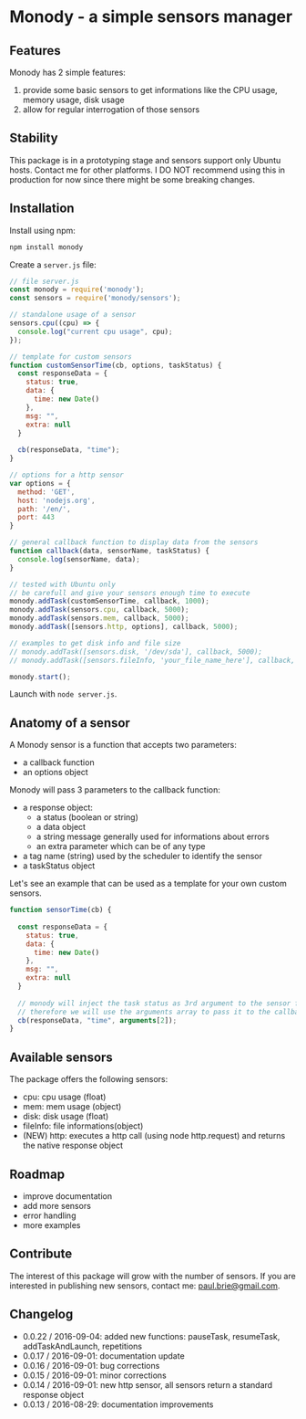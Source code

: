 # Monody - a simple sensors manager
## Features
Monody has 2 simple features:
  1. provide some basic sensors to get informations like the CPU usage, memory usage, disk usage
  2. allow for regular interrogation of those sensors

## Stability
This package is in a prototyping stage and sensors support only Ubuntu hosts. Contact me for other platforms.
I DO NOT recommend using this in production for now since there might be some breaking changes.

## Installation

Install using npm:

```bash
npm install monody
```

Create a `server.js` file:
```javascript
// file server.js
const monody = require('monody');
const sensors = require('monody/sensors');

// standalone usage of a sensor
sensors.cpu((cpu) => {
  console.log("current cpu usage", cpu);
});

// template for custom sensors
function customSensorTime(cb, options, taskStatus) {
  const responseData = {
    status: true,
    data: {
      time: new Date()
    },
    msg: "",
    extra: null
  }
  
  cb(responseData, "time");
}

// options for a http sensor
var options = {
  method: 'GET',
  host: 'nodejs.org',
  path: '/en/',
  port: 443
}

// general callback function to display data from the sensors
function callback(data, sensorName, taskStatus) {
  console.log(sensorName, data);
}

// tested with Ubuntu only 
// be carefull and give your sensors enough time to execute
monody.addTask(customSensorTime, callback, 1000);
monody.addTask(sensors.cpu, callback, 5000);
monody.addTask(sensors.mem, callback, 5000);
monody.addTask([sensors.http, options], callback, 5000);

// examples to get disk info and file size
// monody.addTask([sensors.disk, '/dev/sda'], callback, 5000);
// monody.addTask([sensors.fileInfo, 'your_file_name_here'], callback, 5000);

monody.start();
```
    
Launch with `node server.js`.

## Anatomy of a sensor
A Monody sensor is a function that accepts two parameters:

- a callback function
- an options object

Monody will pass 3 parameters to the callback function:

- a response object:
  - a status (boolean or string)
  - a data object 
  - a string message generally used for informations about errors 
  - an extra parameter which can be of any type
- a tag name (string) used by the scheduler to identify the sensor
- a taskStatus object

Let's see an example that can be used as a template for your own custom sensors.

```javascript
function sensorTime(cb) {
  
  const responseData = {
    status: true,
    data: {
      time: new Date()
    },
    msg: "",
    extra: null
  }
   
  // monody will inject the task status as 3rd argument to the sensor function
  // therefore we will use the arguments array to pass it to the callback
  cb(responseData, "time", arguments[2]);
}
```

## Available sensors
The package offers the following sensors:
  - cpu: cpu usage (float)
  - mem: mem usage (object)
  - disk: disk usage (float)
  - fileInfo: file informations(object)
  - (NEW) http: executes a http call (using node http.request) and returns the native response object 

## Roadmap
- improve documentation
- add more sensors
- error handling
- more examples

## Contribute
The interest of this package will grow with the number of sensors. If you are interested in publishing new sensors, contact me: paul.brie@gmail.com.

## Changelog
- 0.0.22 / 2016-09-04: added new functions: pauseTask, resumeTask, addTaskAndLaunch, repetitions
- 0.0.17 / 2016-09-01: documentation update
- 0.0.16 / 2016-09-01: bug corrections
- 0.0.15 / 2016-09-01: minor corrections
- 0.0.14 / 2016-09-01: new http sensor, all sensors return a standard response object
- 0.0.13 / 2016-08-29: documentation improvements